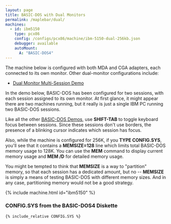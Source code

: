 ```yaml
---
layout: page
title: BASIC-DOS with Dual Monitors
permalink: /maplebar/dual/
machines:
  - id: ibm5150
    type: pcx86
    config: /configs/pcx86/machine/ibm-5150-dual-256kb.json
    debugger: available
    autoMount:
      A: "BASIC-DOS4"
---
```


The machine below is configured with both MDA and CGA adapters, each
connected to its own monitor.  Other dual-monitor configurations include:

  - [Dual Monitor Multi-Session Demo](multi/)

In the demo below, BASIC-DOS has been configured for two sessions, with each
session assigned to its own monitor.  At first glance, it might appear there
are two machines running, but it really is just a single IBM PC running two
BASIC-DOS sessions.

Like all the other [BASIC-DOS Demos](../), use **SHIFT-TAB** to toggle
keyboard focus between sessions.  Since these sessions don't use borders,
the presence of a blinking cursor indicates which session has focus.

Also, while the machine is configured for 256K, if you **TYPE CONFIG.SYS**,
you'll see that it contains a **MEMSIZE=128** line which limits total BASIC-DOS
memory usage to 128K.  You can use the **MEM** command to display current
memory usage and **MEM /D** for detailed memory usage.

You might be tempted to think that **MEMSIZE** is a way to "partition" memory,
so that each session has a dedicated amount, but no -- **MEMSIZE** is simply
a means of testing BASIC-DOS with different memory sizes.  And in any case,
partitioning memory would not be a good strategy.

{% include machine.html id="ibm5150" %}

### **CONFIG.SYS** from the BASIC-DOS4 Diskette

```
{% include_relative CONFIG.SYS %}
```
